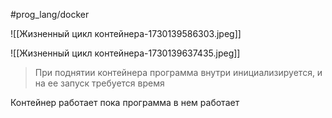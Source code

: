 #prog_lang/docker

![[Жизненный цикл контейнера-1730139586303.jpeg]]

![[Жизненный цикл контейнера-1730139637435.jpeg]]
> При поднятии контейнера программа внутри инициализируется, и на ее запуск требуется время

Контейнер работает пока программа в нем работает